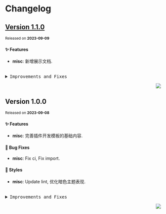 <a name="readme-top"></a>

# Changelog

## [Version 1.1.0](https://github.com/lobehub/chat-plugin-template/compare/v1.0.0...v1.1.0)

<sup>Released on **2023-09-09**</sup>

#### ✨ Features

- **misc**: 新增展示文档.

<br/>

<details>
<summary><kbd>Improvements and Fixes</kbd></summary>

#### What's improved

- **misc**: 新增展示文档 ([fdff07f](https://github.com/lobehub/chat-plugin-template/commit/fdff07f))

</details>

<div align="right">

[![](https://img.shields.io/badge/-BACK_TO_TOP-151515?style=flat-square)](#readme-top)

</div>

## Version 1.0.0

<sup>Released on **2023-09-08**</sup>

#### ✨ Features

- **misc**: 完善插件开发模板的基础内容.

#### 🐛 Bug Fixes

- **misc**: Fix ci, Fix import.

#### 💄 Styles

- **misc**: Update lint, 优化暗色主题表现.

<br/>

<details>
<summary><kbd>Improvements and Fixes</kbd></summary>

#### What's improved

- **misc**: 完善插件开发模板的基础内容 ([8d354b4](https://github.com/lobehub/chat-plugin-template/commit/8d354b4))

#### What's fixed

- **misc**: Fix ci ([34fe03a](https://github.com/lobehub/chat-plugin-template/commit/34fe03a))
- **misc**: Fix import ([d8473af](https://github.com/lobehub/chat-plugin-template/commit/d8473af))

#### Styles

- **misc**: Update lint ([d48fb19](https://github.com/lobehub/chat-plugin-template/commit/d48fb19))
- **misc**: 优化暗色主题表现 ([47004c5](https://github.com/lobehub/chat-plugin-template/commit/47004c5))

</details>

<div align="right">

[![](https://img.shields.io/badge/-BACK_TO_TOP-151515?style=flat-square)](#readme-top)

</div>
